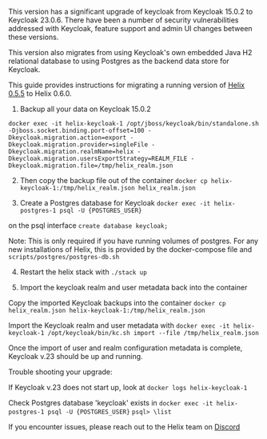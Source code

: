 This version has a significant upgrade of keycloak from Keycloak 15.0.2 to Keycloak 23.0.6. There have been a number of security vulnerabilities addressed with Keycloak, feature support and admin UI changes between these versions.

This version also migrates from using Keycloak's own embedded Java H2 relational database to using Postgres as the backend data store for Keycloak.

This guide provides instructions for migrating a running version of [Helix 0.5.5](https://github.com/helixml/helix/releases/tag/0.5.5) to Helix 0.6.0.

1. Backup all your data on Keycloak 15.0.2

`docker exec -it helix-keycloak-1 /opt/jboss/keycloak/bin/standalone.sh -Djboss.socket.binding.port-offset=100 -Dkeycloak.migration.action=export -Dkeycloak.migration.provider=singleFile -Dkeycloak.migration.realmName=helix -Dkeycloak.migration.usersExportStrategy=REALM_FILE -Dkeycloak.migration.file=/tmp/helix_realm.json`

2. Then copy the backup file out of the container
`docker cp helix-keycloak-1:/tmp/helix_realm.json helix_realm.json`

3. Create a Postgres database for Keycloak
`docker exec -it helix-postgres-1 psql -U {POSTGRES_USER}`

on the psql interface
`create database keycloak;`

Note: This is only required if you have running volumes of postgres. For any new installations of Helix, this is provided by the docker-compose file and `scripts/postgres/postgres-db.sh`

4. Restart the helix stack with `./stack up`

5. Import the keycloak realm and user metadata back into the container

Copy the imported Keycloak backups into the container
`docker cp helix_realm.json helix-keycloak-1:/tmp/helix_realm.json`

Import the Keycloak realm and user metadata with
`docker exec -it helix-keycloak-1 /opt/keycloak/bin/kc.sh import --file /tmp/helix_realm.json`

Once the import of user and realm configuration metadata is complete, Keycloak v.23 should be up and running.

Trouble shooting your upgrade:

If Keycloak v.23 does not start up, look at `docker logs helix-keycloak-1`

Check Postgres database 'keycloak' exists in
`docker exec -it helix-postgres-1 psql -U {POSTGRES_USER}`
`psql> \list`

If you encounter issues, please reach out to the Helix team on [Discord](https://discord.com/channels/1180827321704390657/1209590511745106022)